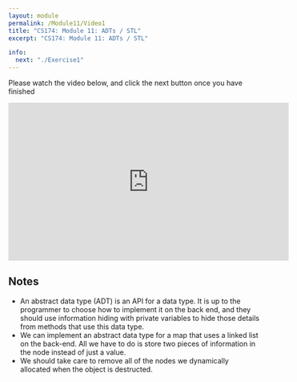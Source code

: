 ```yaml
---
layout: module
permalink: /Module11/Video1
title: "CS174: Module 11: ADTs / STL"
excerpt: "CS174: Module 11: ADTs / STL"

info:
  next: "./Exercise1"
---
```


Please watch the video below, and click the next button once you have finished

<iframe width="560" height="315" src="https://www.youtube.com/embed/6vFV-kMUsE4" frameborder="0" allow="accelerometer; autoplay; clipboard-write; encrypted-media; gyroscope; picture-in-picture" allowfullscreen></iframe>

<h2>Notes</h2>
<ul>
<li>An abstract data type (ADT) is an API for a data type.  It is up to the programmer to choose how to implement it on the back end, and they should use information hiding with private variables to hide those details from methods that use this data type.</li>
<li>We can implement an abstract data type for a map that uses a linked list on the back-end.  All we have to do is store two pieces of information in the node instead of just a value.</li>
<li>We should take care to remove all of the nodes we dynamically allocated when the object is destructed.</li>
</ul>
